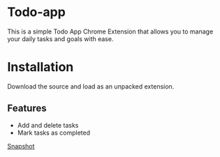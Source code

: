# Todo-app
This is a simple Todo App Chrome Extension that allows you to manage your daily tasks and goals with ease. 

# Installation
Download the source and load as an unpacked extension.

## Features
- Add and delete tasks
- Mark tasks as completed

[Snapshot](https://github.com/Brol33/Todo-app/blob/main/todolist.JPG)
